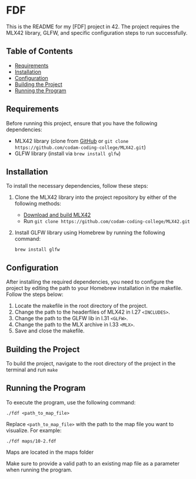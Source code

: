 # FDF

This is the README for my [FDF] project in 42. The project requires the MLX42 library, GLFW, and specific configuration steps to run successfully.

## Table of Contents

- [Requirements](#requirements)
- [Installation](#installation)
- [Configuration](#configuration)
- [Building the Project](#building-the-project)
- [Running the Program](#running-the-program)

## Requirements

Before running this project, ensure that you have the following dependencies:

- MLX42 library (clone from [GitHub](https://github.com/codam-coding-college/MLX42#download-and-build---mlx42) or `git clone https://github.com/codam-coding-college/MLX42.git`)
- GLFW library (install via `brew install glfw`)

## Installation

To install the necessary dependencies, follow these steps:

1. Clone the MLX42 library into the project repository by either of the following methods:
   - [Download and build MLX42](https://github.com/codam-coding-college/MLX42#download-and-build---mlx42)
   - Run `git clone https://github.com/codam-coding-college/MLX42.git`

2. Install GLFW library using Homebrew by running the following command:

   ```brew install glfw```

## Configuration

After installing the required dependencies, you need to configure the project by editing the path to your Homebrew installation in the makefile. Follow the steps below:

1. Locate the makefile in the root directory of the project.
2. Change the path to the headerfiles of MLX42 in l.27 `<INCLUDES>`.
3. Change the path to the GLFW lib in l.31 `<GLFW>`.
4. Change the path to the MLX archive in l.33 `<MLX>`.
5. Save and close the makefile.

## Building the Project

To build the project, navigate to the root directory of the project in the terminal and run ```make```

## Running the Program

To execute the program, use the following command:

```./fdf <path_to_map_file>```

Replace `<path_to_map_file>` with the path to the map file you want to visualize. For example:

```./fdf maps/10-2.fdf```

Maps are located in the maps folder

Make sure to provide a valid path to an existing map file as a parameter when running the program.
